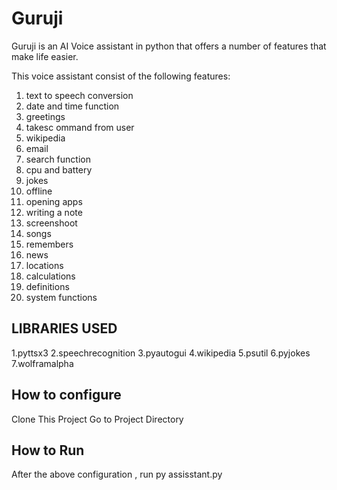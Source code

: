 # Guruji

Guruji is an AI Voice assistant in python that offers a number of features that make life easier.

This voice assistant consist of the following features:

1. text to speech conversion
2. date and time function
3. greetings
4. takesc ommand from user
5. wikipedia
6. email
7. search function
8. cpu and battery
9. jokes
10. offline
11. opening apps
12. writing a note
13. screenshoot
14. songs
15. remembers
16. news
17. locations
18. calculations
19. definitions
20.  system functions


LIBRARIES USED
---------------
1.pyttsx3
2.speechrecognition
3.pyautogui
4.wikipedia
5.psutil
6.pyjokes
7.wolframalpha


How to configure
-------------------
Clone This Project
Go to Project Directory 


How to Run
---------------
After the above configuration , run py assisstant.py


